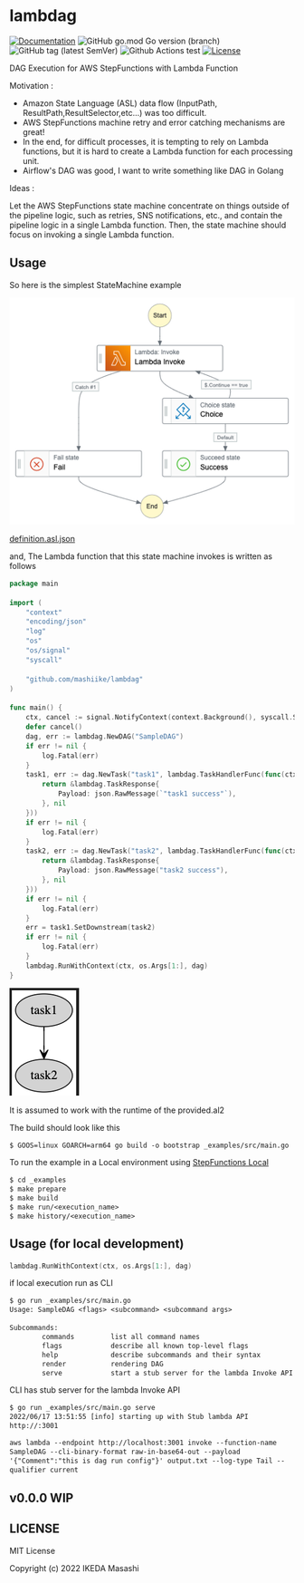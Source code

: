 # lambdag

[![Documentation](https://godoc.org/github.com/mashiike/lambdag?status.svg)](https://godoc.org/github.com/mashiike/lambdag)
![GitHub go.mod Go version (branch)](https://img.shields.io/github/go-mod/go-version/mashiike/lambdag)
![GitHub tag (latest SemVer)](https://img.shields.io/github/v/tag/mashiike/lambdag)
![Github Actions test](https://github.com/mashiike/lambdag/workflows/Test/badge.svg?branch=main)
[![License](https://img.shields.io/badge/license-MIT-blue.svg)](https://github.com/mashiike/lambdag/blob/master/LICENSE)

DAG Execution for AWS StepFunctions with Lambda Function 

Motivation :

- Amazon State Language (ASL) data flow (InputPath, ResultPath,ResultSelector,etc...) was too difficult.
- AWS StepFunctions machine retry and error catching mechanisms are great!
- In the end, for difficult processes, it is tempting to rely on Lambda functions, but it is hard to create a Lambda function for each processing unit.
- Airflow's DAG was good, I want to write something like DAG in Golang

Ideas :

Let the AWS StepFunctions state machine concentrate on things outside of the pipeline logic, such as retries, SNS notifications, etc., and contain the pipeline logic in a single Lambda function. Then, the state machine should focus on invoking a single Lambda function.

## Usage 

So here is the simplest StateMachine example

![simplest](docs/stepfunctions_graph.png)

[definition.asl.json](https://github.com/mashiike/lambdag/blob/main/_examples/definition.asl.json)

and, The Lambda function that this state machine invokes is written as follows

```go
package main

import (
	"context"
	"encoding/json"
	"log"
	"os"
	"os/signal"
	"syscall"

	"github.com/mashiike/lambdag"
)

func main() {
	ctx, cancel := signal.NotifyContext(context.Background(), syscall.SIGTERM, syscall.SIGINT, syscall.SIGHUP)
	defer cancel()
	dag, err := lambdag.NewDAG("SampleDAG")
	if err != nil {
		log.Fatal(err)
	}
	task1, err := dag.NewTask("task1", lambdag.TaskHandlerFunc(func(ctx context.Context, tr *lambdag.TaskRequest) (*lambdag.TaskResponse, error) {
		return &lambdag.TaskResponse{
			Payload: json.RawMessage(`"task1 success"`),
		}, nil
	}))
	if err != nil {
		log.Fatal(err)
	}
	task2, err := dag.NewTask("task2", lambdag.TaskHandlerFunc(func(ctx context.Context, tr *lambdag.TaskRequest) (*lambdag.TaskResponse, error) {
		return &lambdag.TaskResponse{
			Payload: json.RawMessage("task2 success"),
		}, nil
	}))
	if err != nil {
		log.Fatal(err)
	}
	err = task1.SetDownstream(task2)
	if err != nil {
		log.Fatal(err)
	}
	lambdag.RunWithContext(ctx, os.Args[1:], dag)
}
```

![SampleDAG](docs/sample_dag.png)

It is assumed to work with the runtime of the provided.al2

The build should look like this
```$shell 
$ GOOS=linux GOARCH=arm64 go build -o bootstrap _examples/src/main.go
```

To run the example in a Local environment using [StepFunctions Local](https://docs.aws.amazon.com/step-functions/latest/dg/sfn-local.html)

```shell
$ cd _examples
$ make prepare
$ make build
$ make run/<execution_name>
$ make history/<execution_name>
```

## Usage (for local development)

```go
lambdag.RunWithContext(ctx, os.Args[1:], dag)
```

if local execution run as CLI 
```shell
$ go run _examples/src/main.go 
Usage: SampleDAG <flags> <subcommand> <subcommand args>

Subcommands:
        commands         list all command names
        flags            describe all known top-level flags
        help             describe subcommands and their syntax
        render           rendering DAG
        serve            start a stub server for the lambda Invoke API
```

CLI has stub server for the lambda Invoke API

```shell
$ go run _examples/src/main.go serve
2022/06/17 13:51:55 [info] starting up with Stub lambda API http://:3001
```

```shell
aws lambda --endpoint http://localhost:3001 invoke --function-name SampleDAG --cli-binary-format raw-in-base64-out --payload '{"Comment":"this is dag run config"}' output.txt --log-type Tail --qualifier current
```

## v0.0.0 WIP

## LICENSE

MIT License

Copyright (c) 2022 IKEDA Masashi
